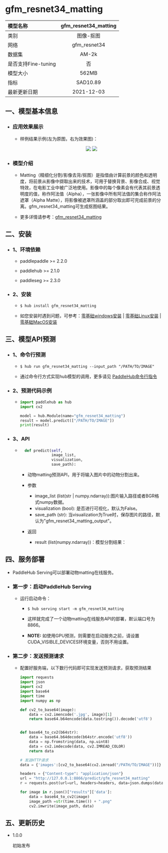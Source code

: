 # gfm_resnet34_matting

|模型名称|gfm_resnet34_matting|
| :--- | :---: | 
|类别|图像-抠图|
|网络|gfm_resnet34|
|数据集|AM-2k|
|是否支持Fine-tuning|否|
|模型大小|562MB|
|指标|SAD10.89|
|最新更新日期|2021-12-03|


## 一、模型基本信息

- ### 应用效果展示

  - 样例结果示例(左为原图，右为效果图)：
    <p align="center">
    <img src="https://user-images.githubusercontent.com/35907364/145993777-9b69a85d-d31c-4743-8620-82b2a56ca1e7.jpg" /> 
    <img src="https://user-images.githubusercontent.com/35907364/145993809-b0fb4bae-2c64-4868-99fc-500f19343442.png" /> 
    </p>

- ### 模型介绍

  - Matting（精细化分割/影像去背/抠图）是指借由计算前景的颜色和透明度，将前景从影像中撷取出来的技术，可用于替换背景、影像合成、视觉特效，在电影工业中被广泛地使用。影像中的每个像素会有代表其前景透明度的值，称作阿法值（Alpha），一张影像中所有阿法值的集合称作阿法遮罩（Alpha Matte），将影像被遮罩所涵盖的部分取出即可完成前景的分离。gfm_resnet34_matting可生成抠图结果。


  
  - 更多详情请参考：[gfm_resnet34_matting](https://github.com/JizhiziLi/GFM)
  

## 二、安装

- ### 1、环境依赖

    - paddlepaddle >= 2.2.0

    - paddlehub >= 2.1.0

    - paddleseg >= 2.3.0


- ### 2、安装

    - ```shell
      $ hub install gfm_resnet34_matting
      ```
      
    - 如您安装时遇到问题，可参考：[零基础windows安装](../../../../docs/docs_ch/get_start/windows_quickstart.md)
      | [零基础Linux安装](../../../../docs/docs_ch/get_start/linux_quickstart.md) | [零基础MacOS安装](../../../../docs/docs_ch/get_start/mac_quickstart.md)

    
## 三、模型API预测

- ### 1、命令行预测

  - ```shell
    $ hub run gfm_resnet34_matting --input_path "/PATH/TO/IMAGE"
    ```
    
  - 通过命令行方式实现hub模型的调用，更多请见 [PaddleHub命令行指令](../../../../docs/docs_ch/tutorial/cmd_usage.rst)

- ### 2、预测代码示例

    - ```python
      import paddlehub as hub
      import cv2

      model = hub.Module(name="gfm_resnet34_matting")
      result = model.predict(["/PATH/TO/IMAGE"])
      print(result)
      ```
- ### 3、API

    - ```python
        def predict(self, 
                    image_list, 
                    visualization, 
                    save_path):
      ```

        - 动物matting预测API，用于将输入图片中的动物分割出来。

        - 参数

            - image_list (list(str | numpy.ndarray)):图片输入路径或者BGR格式numpy数据。
            - visualization (bool): 是否进行可视化，默认为False。
            - save_path (str): 当visualization为True时，保存图片的路径，默认为"gfm_resnet34_matting_output"。

        - 返回

            - result (list(numpy.ndarray))：模型分割结果：

 
## 四、服务部署

- PaddleHub Serving可以部署动物matting在线服务。

- ### 第一步：启动PaddleHub Serving

  - 运行启动命令：

    - ```shell
      $ hub serving start -m gfm_resnet34_matting
      ```

    - 这样就完成了一个动物matting在线服务API的部署，默认端口号为8866。

    - **NOTE:** 如使用GPU预测，则需要在启动服务之前，请设置CUDA\_VISIBLE\_DEVICES环境变量，否则不用设置。

- ### 第二步：发送预测请求

  - 配置好服务端，以下数行代码即可实现发送预测请求，获取预测结果

    ```python
    import requests
    import json
    import cv2
    import base64
    import time
    import numpy as np

    def cv2_to_base64(image):
        data = cv2.imencode('.jpg', image)[1]
        return base64.b64encode(data.tostring()).decode('utf8')


    def base64_to_cv2(b64str):
        data = base64.b64decode(b64str.encode('utf8'))
        data = np.fromstring(data, np.uint8)
        data = cv2.imdecode(data, cv2.IMREAD_COLOR)
        return data

    # 发送HTTP请求
    data = {'images':[cv2_to_base64(cv2.imread("/PATH/TO/IMAGE"))]}

    headers = {"Content-type": "application/json"}
    url = "http://127.0.0.1:8866/predict/gfm_resnet34_matting"
    r = requests.post(url=url, headers=headers, data=json.dumps(data))

    for image in r.json()["results"]['data']:
        data = base64_to_cv2(image)
        image_path =str(time.time()) + ".png"
        cv2.imwrite(image_path, data)
      ```

## 五、更新历史

* 1.0.0

  初始发布

